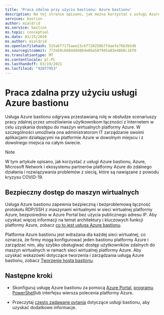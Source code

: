 ```yaml
---
title: 'Praca zdalna przy użyciu bastionu: Azure bastionu'
description: Na tej stronie opisano, jak można korzystać z usługi Azure bastionu, aby umożliwić pracę zdalną z powodu COVID-19 Pandemic.
services: bastion
author: mialdrid
ms.service: bastion
ms.topic: conceptual
ms.date: 03/25/2020
ms.author: mialdrid
ms.openlocfilehash: 515a6f7175aee23c6f720258b7fdaefe76b3b5d6
ms.sourcegitcommit: 772eb9c6684dd4864e0ba507945a83e48b8c16f0
ms.translationtype: MT
ms.contentlocale: pl-PL
ms.lasthandoff: 03/19/2021
ms.locfileid: "92077953"
---
```

# <a name="working-remotely-using-azure-bastion"></a>Praca zdalna przy użyciu usługi Azure bastionu

Usługa Azure bastionu odgrywa przestawianą rolę w obsłudze scenariuszy pracy zdalnej przez umożliwienie użytkownikom łączności z Internetem w celu uzyskania dostępu do maszyn wirtualnych platformy Azure. W szczególności umożliwia ona administratorom IT zarządzanie swoimi aplikacjami działającymi na platformie Azure w dowolnym miejscu i z dowolnego miejsca na całym świecie.

>[!NOTE]
>W tym artykule opisano, jak korzystać z usługi Azure bastionu, Azure, Microsoft Network i ekosystemu partnerów platformy Azure do zdalnego działania i rozwiązywania problemów z siecią, które są nawiązane z powodu kryzysu COVID-19.
>

## <a name="securely-access-virtual-machines"></a>Bezpieczny dostęp do maszyn wirtualnych

Usługa Azure bastionu zapewnia bezpieczną i bezproblemową łączność protokołu RDP/SSH z maszynami wirtualnymi w sieci wirtualnej platformy Azure, bezpośrednio w Azure Portal bez użycia publicznego adresu IP. Aby uzyskać więcej informacji na temat architektury i kluczowych funkcji platformy Azure, zobacz [co to jest usługa Azure bastionu](bastion-overview.md).

Platforma Azure bastionu jest wdrażana dla każdej sieci wirtualnej, co oznacza, że firmy mogą konfigurować jeden bastionu platformy Azure i zarządzać nim, aby szybko obsługiwać dostęp użytkowników zdalnych do maszyn wirtualnych w ramach sieci wirtualnej platformy Azure. Aby uzyskać wskazówki dotyczące tworzenia i zarządzania usługą Azure bastionu, zobacz [Tworzenie hosta bastionu](./tutorial-create-host-portal.md).

## <a name="next-steps"></a>Następne kroki

* Skonfiguruj usługę Azure bastionu za pomocą [Azure Portal](./tutorial-create-host-portal.md), [programu PowerShell](bastion-create-host-powershell.md)lub interfejsu wiersza polecenia platformy Azure.

* Przeczytaj [często zadawane pytania](bastion-faq.md) dotyczące usługi bastionu, aby uzyskać dodatkowe informacje.